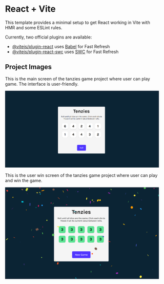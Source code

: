 # React + Vite

This template provides a minimal setup to get React working in Vite with HMR and some ESLint rules.

Currently, two official plugins are available:

- [@vitejs/plugin-react](https://github.com/vitejs/vite-plugin-react/blob/main/packages/plugin-react/README.md) uses [Babel](https://babeljs.io/) for Fast Refresh
- [@vitejs/plugin-react-swc](https://github.com/vitejs/vite-plugin-react-swc) uses [SWC](https://swc.rs/) for Fast Refresh

## Project Images

This is the main screen of the tanzies game project where user can play game. The interface is user-friendly.

![Main Screen](./public/Home-Screen.png)

This is the user win screen of the tanzies game project where user can play and win the game.

![User Win the Game (Screen)](./public/User-Wins-Image.png)
